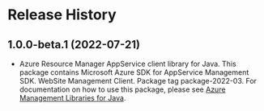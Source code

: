# Release History

## 1.0.0-beta.1 (2022-07-21)

- Azure Resource Manager AppService client library for Java. This package contains Microsoft Azure SDK for AppService Management SDK. WebSite Management Client. Package tag package-2022-03. For documentation on how to use this package, please see [Azure Management Libraries for Java](https://aka.ms/azsdk/java/mgmt).
